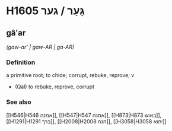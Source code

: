 # H1605 גָּעַר / גער

## gâʻar

_(gaw-ar' | ɡaw-AR | ɡa-AR)_

### Definition

a primitive root; to chide; corrupt, rebuke, reprove; v

- (Qal) to rebuke, reprove, corrupt

### See also

[[H546|H546 אמנה]], [[H547|H547 אמנה]], [[H873|H873 באוש]], [[H1291|H1291 ברך]], [[H2008|H2008 הנה]], [[H3058|H3058 יהוא]]
